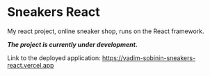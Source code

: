 # Sneakers React
My react project, online sneaker shop, runs on the React framework.

***The project is currently under development.***

Link to the deployed application: https://vadim-sobinin-sneakers-react.vercel.app

